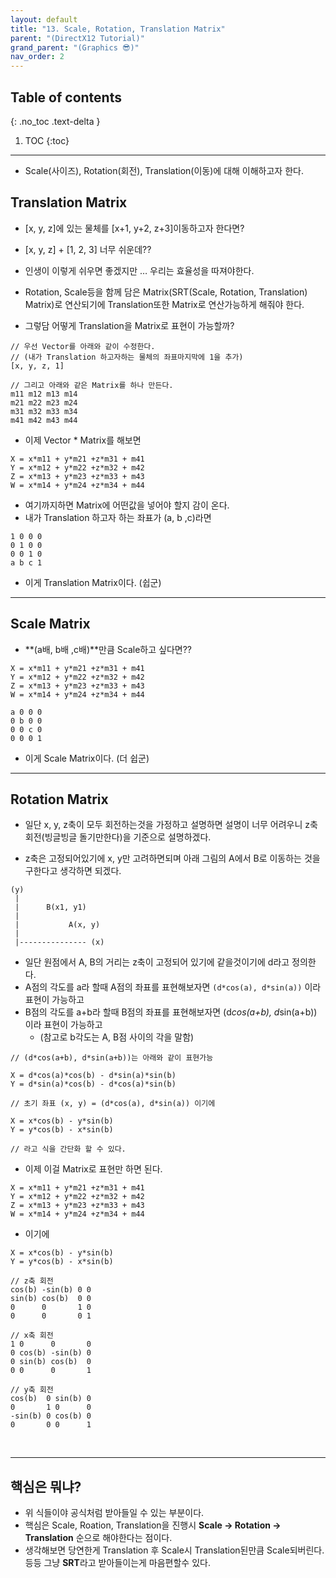 ```yaml
---
layout: default
title: "13. Scale, Rotation, Translation Matrix"
parent: "(DirectX12 Tutorial)"
grand_parent: "(Graphics 😎)"
nav_order: 2
---
```


## Table of contents
{: .no_toc .text-delta }

1. TOC
{:toc}

---

* Scale(사이즈), Rotation(회전), Translation(이동)에 대해 이해하고자 한다.

## Translation Matrix

* [x, y, z]에 있는 물체를 [x+1, y+2, z+3]이동하고자 한다면?
* [x, y, z] + [1, 2, 3] 너무 쉬운데??

* 인생이 이렇게 쉬우면 좋겠지만 … 우리는 효율성을 따져야한다.
* Rotation, Scale등을 함께 담은 Matrix(SRT(Scale, Rotation, Translation) Matrix)로 연산되기에 Translation또한 Matrix로 연산가능하게 해줘야 한다.

* 그렇담 어떻게 Translation을 Matrix로 표현이 가능할까?

```
// 우선 Vector를 아래와 같이 수정한다.
// (내가 Translation 하고자하는 물체의 좌표마지막에 1을 추가)
[x, y, z, 1]

// 그리고 아래와 같은 Matrix를 하나 만든다.
m11 m12 m13 m14
m21 m22 m23 m24
m31 m32 m33 m34
m41 m42 m43 m44
```

* 이제 Vector * Matrix를 해보면

```
X = x*m11 + y*m21 +z*m31 + m41
Y = x*m12 + y*m22 +z*m32 + m42
Z = x*m13 + y*m23 +z*m33 + m43
W = x*m14 + y*m24 +z*m34 + m44
```

* 여기까지하면 Matrix에 어떤값을 넣어야 할지 감이 온다.
* 내가 Translation 하고자 하는 좌표가 (a, b ,c)라면

```
1 0 0 0 
0 1 0 0
0 0 1 0
a b c 1
```

* 이게 Translation Matrix이다. (쉽군)

---

## Scale Matrix

* **(a배, b배 ,c배)**만큼 Scale하고 싶다면??

```
X = x*m11 + y*m21 +z*m31 + m41
Y = x*m12 + y*m22 +z*m32 + m42
Z = x*m13 + y*m23 +z*m33 + m43
W = x*m14 + y*m24 +z*m34 + m44
```

```
a 0 0 0 
0 b 0 0
0 0 c 0
0 0 0 1
```

* 이게 Scale Matrix이다. (더 쉽군)

---

## Rotation Matrix

* 일단 x, y, z축이 모두 회전하는것을 가정하고 설명하면 설명이 너무 어려우니
z축 회전(빙글빙글 돌기만한다)을 기준으로 설명하겠다.

* z축은 고정되어있기에 x, y만 고려하면되며 아래 그림의 A에서 B로 이동하는 것을 구한다고 생각하면 되겠다.

```
(y)
 |
 |      B(x1, y1)
 |
 |           A(x, y) 
 |
 |--------------- (x)
```

* 일단 원점에서 A, B의 거리는 z축이 고정되어 있기에 같을것이기에 d라고 정의한다.
* A점의 각도를 a라 할때 A점의 좌표를 표현해보자면 `(d*cos(a), d*sin(a))` 이라 표현이 가능하고
* B점의 각도를 a+b라 할때 B점의 좌표를 표현해보자면 (d*cos(a+b), d*sin(a+b)) 이라 표현이 가능하고
    * (참고로 b각도는 A, B점 사이의 각을 말함)

```
// (d*cos(a+b), d*sin(a+b))는 아래와 같이 표현가능

X = d*cos(a)*cos(b) - d*sin(a)*sin(b)
Y = d*sin(a)*cos(b) - d*cos(a)*sin(b)

// 초기 좌표 (x, y) = (d*cos(a), d*sin(a)) 이기에

X = x*cos(b) - y*sin(b)
Y = y*cos(b) - x*sin(b)

// 라고 식을 간단화 할 수 있다.
```

* 이제 이걸 Matrix로 표현만 하면 된다.

```
X = x*m11 + y*m21 +z*m31 + m41
Y = x*m12 + y*m22 +z*m32 + m42
Z = x*m13 + y*m23 +z*m33 + m43
W = x*m14 + y*m24 +z*m34 + m44
```

* 이기에

```
X = x*cos(b) - y*sin(b)
Y = y*cos(b) - x*sin(b)
```

```
// z축 회전
cos(b) -sin(b) 0 0
sin(b) cos(b)  0 0
0      0       1 0
0      0       0 1
```

```
// x축 회전
1 0      0       0
0 cos(b) -sin(b) 0
0 sin(b) cos(b)  0
0 0      0       1
```

```
// y축 회전
cos(b)  0 sin(b) 0
0       1 0      0
-sin(b) 0 cos(b) 0
0       0 0      1
```

<br>

---

## 핵심은 뭐냐?

* 위 식들이야 공식처럼 받아들일 수 있는 부분이다.
* 핵심은 Scale, Roation, Translation을 진행시 **Scale -> Rotation -> Translation** 순으로 해야한다는 점이다.
* 생각해보면 당연한게 Translation 후 Scale시 Translation된만큼 Scale되버린다. 등등 그냥 **SRT**라고 받아들이는게 마음편할수 있다.
